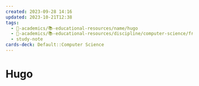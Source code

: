 ```yaml
---
created: 2023-09-28 14:16
updated: 2023-10-21T12:38
tags:
  - 🔴-academics/📚-educational-resources/name/hugo
  - 🔴-academics/📚-educational-resources/discipline/computer-science/framework/hugo
  - study-note
cards-deck: Default::Computer Science
---
```


# Hugo
